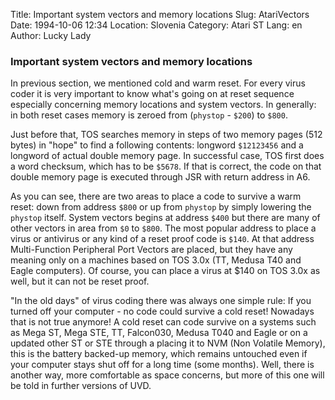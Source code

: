 Title: Important system vectors and memory locations
Slug: AtariVectors
Date: 1994-10-06 12:34
Location: Slovenia
Category: Atari ST
Lang: en
Author: Lucky Lady

### Important system vectors and memory locations

In previous section, we mentioned cold and warm reset. For every virus coder it is very important to know what's going on at reset sequence especially concerning memory locations and system vectors. 
In generally: in both reset cases memory is zeroed from (`phystop` - `$200`) to `$800`. 

Just before that, TOS searches memory in steps of two memory pages (512 bytes) in "hope" to find a following contents: longword `$12123456` and a longword of actual double memory page. 
In successful case, TOS first does a word checksum, which has to be `$5678`. If that is correct, the code on that double memory page is executed through JSR with return address in A6.

As you can see, there are two areas to place a code to survive a warm reset: down from address `$800` or up from `phystop` by simply lowering the `phystop` itself. System vectors begins at address `$400` but there are many of other vectors in area from `$0` to `$800`. The most popular address to place a virus or antivirus or any kind of a reset proof code is `$140`. 
At that address Multi-Function Peripheral Port Vectors are placed, but they have any meaning only on a machines based on TOS 3.0x (TT, Medusa T40 and Eagle computers). Of course, you can place a virus at $140 on TOS 3.0x as well, but it can not be reset proof.

 "In the old days" of virus coding there was always one simple rule: If you turned off your computer - no code could survive a cold reset! Nowadays that is not true anymore! A cold reset can code survive on a systems such as Mega ST, Mega STE, TT, Falcon030, Medusa T040 and Eagle or on a updated other ST or STE through a placing it to NVM (Non Volatile Memory), this is the battery backed-up memory, which remains untouched even if your computer stays shut off for a long time (some months).
 Well, there is another way, more comfortable as space concerns, but more of this one will be told in further versions of UVD. 

